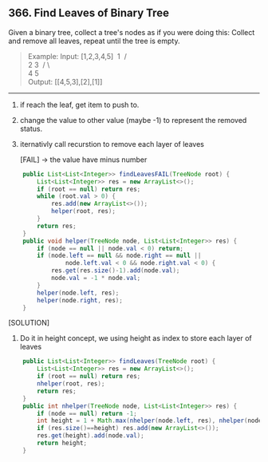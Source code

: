 ## 366. Find Leaves of Binary Tree

Given a binary tree, collect a tree's nodes as if you were doing this: Collect and remove all leaves, repeat until the tree is empty.

>Example:
Input: [1,2,3,4,5]
 ​         1
 ​        / \
 ​       2   3
 ​      / \     
 ​     4   5    
Output: [[4,5,3],[2],[1]]

---

1. if reach the leaf, get item to push to.

2. change the value to other value (maybe -1) to represent the removed status.

3. iternativly call recurstion to remove each layer of leaves

   [FAIL] -> the value have minus number

```java
    public List<List<Integer>> findLeavesFAIL(TreeNode root) {
        List<List<Integer>> res = new ArrayList<>();
        if (root == null) return res;
        while (root.val > 0) {
            res.add(new ArrayList<>());
            helper(root, res);
        }
        return res;
    }
    public void helper(TreeNode node, List<List<Integer>> res) {
        if (node == null || node.val < 0) return;
        if (node.left == null && node.right == null ||
                node.left.val < 0 && node.right.val < 0) {
            res.get(res.size()-1).add(node.val);
            node.val = -1 * node.val;
        }
        helper(node.left, res);
        helper(node.right, res);
    }
```



[SOLUTION]

1. Do it in height concept, we using height as index to store each layer of leaves

```java
    public List<List<Integer>> findLeaves(TreeNode root) {
        List<List<Integer>> res = new ArrayList<>();
        if (root == null) return res;
        nhelper(root, res);
        return res;
    }
    public int nhelper(TreeNode node, List<List<Integer>> res) {
        if (node == null) return -1;
        int height = 1 + Math.max(nhelper(node.left, res), nhelper(node.right, res));
        if (res.size()==height) res.add(new ArrayList<>());
        res.get(height).add(node.val);
        return height;
    }
```

